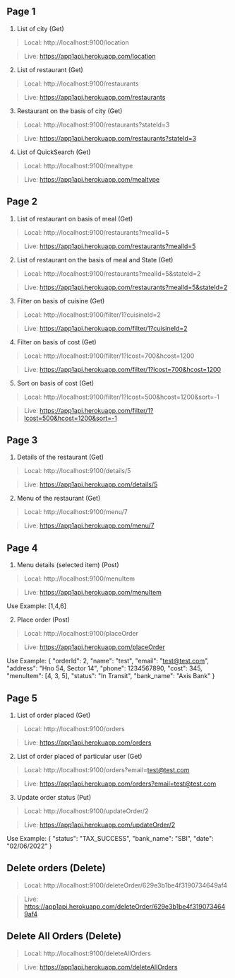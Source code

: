## Page 1
1) List of city (Get)
> Local: http://localhost:9100/location

> Live:  https://app1api.herokuapp.com/location

2) List of restaurant (Get)
> Local: http://localhost:9100/restaurants

> Live:  https://app1api.herokuapp.com/restaurants

3) Restaurant on the basis of city  (Get)
> Local: http://localhost:9100/restaurants?stateId=3

> Live:  https://app1api.herokuapp.com/restaurants?stateId=3

4) List of QuickSearch (Get)
> Local: http://localhost:9100/mealtype

> Live:  https://app1api.herokuapp.com/mealtype

## Page 2
1)  List of restaurant on basis of meal (Get)
> Local: http://localhost:9100/restaurants?mealId=5

> Live:  https://app1api.herokuapp.com/restaurants?mealId=5

2) List of restaurant on the basis of meal and State (Get)
> Local: http://localhost:9100/restaurants?mealId=5&stateId=2

> Live:  https://app1api.herokuapp.com/restaurants?mealId=5&stateId=2

3) Filter on basis of cuisine (Get)
> Local: http://localhost:9100/filter/1?cuisineId=2

> Live:  https://app1api.herokuapp.com/filter/1?cuisineId=2

4) Filter on basis of cost (Get)
> Local: http://localhost:9100/filter/1?lcost=700&hcost=1200

> Live:  https://app1api.herokuapp.com/filter/1?lcost=700&hcost=1200

5) Sort on basis of cost (Get)
> Local: http://localhost:9100/filter/1?lcost=500&hcost=1200&sort=-1

> Live:  https://app1api.herokuapp.com/filter/1?lcost=500&hcost=1200&sort=-1


## Page 3
1) Details of the restaurant (Get)
> Local: http://localhost:9100/details/5

> Live:  https://app1api.herokuapp.com/details/5


2) Menu of the restaurant (Get)
> Local: http://localhost:9100/menu/7

> Live:  https://app1api.herokuapp.com/menu/7


## Page 4
1) Menu details (selected item)      (Post)
> Local: http://localhost:9100/menuItem

> Live:  https://app1api.herokuapp.com/menuItem

Use Example: [1,4,6]


2) Place order (Post)
> Local: http://localhost:9100/placeOrder

> Live:  https://app1api.herokuapp.com/placeOrder

Use Example: 
{
        "orderId": 2,
        "name": "test",
        "email": "test@test.com",
        "address": "Hno 54, Sector 14",
        "phone": 1234567890,
        "cost": 345,
        "menuItem": [4, 3, 5],
        "status": "In Transit",
        "bank_name": "Axis Bank"
}


## Page 5
1) List of order placed                          (Get) 
> Local: http://localhost:9100/orders

> Live: https://app1api.herokuapp.com/orders


2) List of order placed of particular user       (Get)
> Local: http://localhost:9100/orders?email=test@test.com

> Live:  https://app1api.herokuapp.com/orders?email=test@test.com


3) Update order status                           (Put)
> Local: http://localhost:9100/updateOrder/2

> Live:  https://app1api.herokuapp.com/updateOrder/2

Use Example:
{
    "status": "TAX_SUCCESS",
    "bank_name": "SBI",
    "date": "02/06/2022"
}


## Delete orders                                 (Delete)
> Local: http://localhost:9100/deleteOrder/629e3b1be4f3190734649af4

> Live:  https://app1api.herokuapp.com/deleteOrder/629e3b1be4f3190734649af4

## Delete All Orders                            (Delete)
> Local: http://localhost:9100/deleteAllOrders

> Live:  https://app1api.herokuapp.com/deleteAllOrders